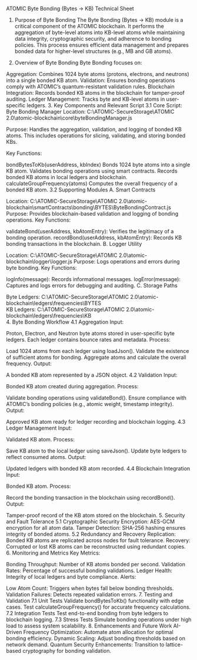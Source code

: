 ATOMIC Byte Bonding (Bytes → KB) Technical Sheet
1. Purpose of Byte Bonding
The Byte Bonding (Bytes → KB) module is a critical component of the ATOMIC blockchain. It performs the aggregation of byte-level atoms into KB-level atoms while maintaining data integrity, cryptographic security, and adherence to bonding policies. This process ensures efficient data management and prepares bonded data for higher-level structures (e.g., MB and GB atoms).

2. Overview of Byte Bonding
Byte Bonding focuses on:

Aggregation: Combines 1024 byte atoms (protons, electrons, and neutrons) into a single bonded KB atom.
Validation: Ensures bonding operations comply with ATOMIC’s quantum-resistant validation rules.
Blockchain Integration: Records bonded KB atoms in the blockchain for tamper-proof auditing.
Ledger Management: Tracks byte and KB-level atoms in user-specific ledgers.
3. Key Components and Relevant Script
3.1 Core Script: Byte Bonding Manager
Location:
C:\ATOMIC-SecureStorage\ATOMIC 2.0\atomic-blockchain\core\byteBondingManager.js

Purpose:
Handles the aggregation, validation, and logging of bonded KB atoms. This includes operations for slicing, validating, and storing bonded KBs.

Key Functions:

bondBytesToKb(userAddress, kbIndex)
Bonds 1024 byte atoms into a single KB atom.
Validates bonding operations using smart contracts.
Records bonded KB atoms in local ledgers and blockchain.
calculateGroupFrequency(atoms)
Computes the overall frequency of a bonded KB atom.
3.2 Supporting Modules
A. Smart Contracts

Location: C:\ATOMIC-SecureStorage\ATOMIC 2.0\atomic-blockchain\smartContracts\bonding\BYTES\ByteBondingContract.js
Purpose: Provides blockchain-based validation and logging of bonding operations.
Key Functions:

validateBond(userAddress, kbAtomEntry): Verifies the legitimacy of a bonding operation.
recordBond(userAddress, kbAtomEntry): Records KB bonding transactions in the blockchain.
B. Logger Utility

Location: C:\ATOMIC-SecureStorage\ATOMIC 2.0\atomic-blockchain\logger\logger.js
Purpose: Logs operations and errors during byte bonding.
Key Functions:

logInfo(message): Records informational messages.
logError(message): Captures and logs errors for debugging and auditing.
C. Storage Paths

Byte Ledgers: C:\ATOMIC-SecureStorage\ATOMIC 2.0\atomic-blockchain\ledgers\frequencies\BYTES\
KB Ledgers: C:\ATOMIC-SecureStorage\ATOMIC 2.0\atomic-blockchain\ledgers\frequencies\KB\
4. Byte Bonding Workflow
4.1 Aggregation
Input:

Proton, Electron, and Neutron byte atoms stored in user-specific byte ledgers.
Each ledger contains bounce rates and metadata.
Process:

Load 1024 atoms from each ledger using loadJson().
Validate the existence of sufficient atoms for bonding.
Aggregate atoms and calculate the overall frequency.
Output:

A bonded KB atom represented by a JSON object.
4.2 Validation
Input:

Bonded KB atom created during aggregation.
Process:

Validate bonding operations using validateBond().
Ensure compliance with ATOMIC’s bonding policies (e.g., atomic weight, timestamp integrity).
Output:

Approved KB atom ready for ledger recording and blockchain logging.
4.3 Ledger Management
Input:

Validated KB atom.
Process:

Save KB atom to the local ledger using saveJson().
Update byte ledgers to reflect consumed atoms.
Output:

Updated ledgers with bonded KB atom recorded.
4.4 Blockchain Integration
Input:

Bonded KB atom.
Process:

Record the bonding transaction in the blockchain using recordBond().
Output:

Tamper-proof record of the KB atom stored on the blockchain.
5. Security and Fault Tolerance
5.1 Cryptographic Security
Encryption: AES-GCM encryption for all atom data.
Tamper Detection: SHA-256 hashing ensures integrity of bonded atoms.
5.2 Redundancy and Recovery
Replication: Bonded KB atoms are replicated across nodes for fault tolerance.
Recovery: Corrupted or lost KB atoms can be reconstructed using redundant copies.
6. Monitoring and Metrics
Key Metrics:

Bonding Throughput: Number of KB atoms bonded per second.
Validation Rates: Percentage of successful bonding validations.
Ledger Health: Integrity of local ledgers and byte compliance.
Alerts:

Low Atom Count: Triggers when bytes fall below bonding thresholds.
Validation Failures: Detects repeated validation errors.
7. Testing and Validation
7.1 Unit Tests
Validate bondBytesToKb() functionality with edge cases.
Test calculateGroupFrequency() for accurate frequency calculations.
7.2 Integration Tests
Test end-to-end bonding from byte ledgers to blockchain logging.
7.3 Stress Tests
Simulate bonding operations under high load to assess system scalability.
8. Enhancements and Future Work
AI-Driven Frequency Optimization:
Automate atom allocation for optimal bonding efficiency.
Dynamic Scaling:
Adjust bonding thresholds based on network demand.
Quantum Security Enhancements:
Transition to lattice-based cryptography for bonding validation.
